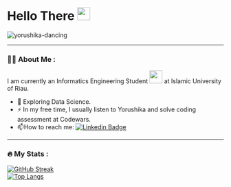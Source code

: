 <h1>
  Hello There
  <img src="https://media.giphy.com/media/hvRJCLFzcasrR4ia7z/giphy.gif" width="30px"/>
</h1>

<p align="left">
  <img src="https://user-images.githubusercontent.com/44041900/169699343-85af3ae3-d078-4415-b104-943cd4e1858c.gif" alt="yorushika-dancing" />
</p>

---  

### :man_technologist: About Me :  
I am currently an Informatics Engineering Student <img src="https://media.giphy.com/media/WUlplcMpOCEmTGBtBW/giphy.gif" width="30"> at Islamic University of Riau.
- :telescope: Exploring Data Science.
- :zap: In my free time, I usually listen to Yorushika and solve coding assessment at Codewars.
- :mailbox:How to reach me: [![Linkedin Badge](https://img.shields.io/badge/-rei-blue?style=flat&logo=Linkedin&logoColor=white)](https://www.linkedin.com/in/reii/)

---

### :fire: My Stats :
[![GitHub Streak](http://github-readme-streak-stats.herokuapp.com?user=iiamthestorm&theme=dark&background=000000)](https://git.io/streak-stats)  
[![Top Langs](https://github-readme-stats.vercel.app/api/top-langs/?username=iiamthestorm&layout=compact&theme=vision-friendly-dark)](https://github.com/anuraghazra/github-readme-stats)
